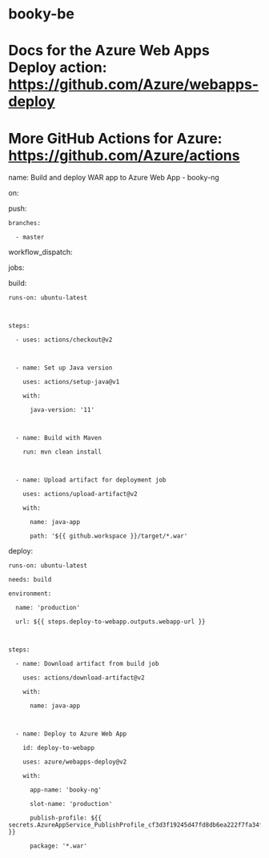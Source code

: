 # booky-be
# Docs for the Azure Web Apps Deploy action: https://github.com/Azure/webapps-deploy

# More GitHub Actions for Azure: https://github.com/Azure/actions



name: Build and deploy WAR app to Azure Web App - booky-ng



on:

  push:

    branches:

      - master

  workflow_dispatch:



jobs:

  build:

    runs-on: ubuntu-latest



    steps:

      - uses: actions/checkout@v2



      - name: Set up Java version

        uses: actions/setup-java@v1

        with:

          java-version: '11'



      - name: Build with Maven

        run: mvn clean install



      - name: Upload artifact for deployment job

        uses: actions/upload-artifact@v2

        with:

          name: java-app

          path: '${{ github.workspace }}/target/*.war'



  deploy:

    runs-on: ubuntu-latest

    needs: build

    environment:

      name: 'production'

      url: ${{ steps.deploy-to-webapp.outputs.webapp-url }}



    steps:

      - name: Download artifact from build job

        uses: actions/download-artifact@v2

        with:

          name: java-app



      - name: Deploy to Azure Web App

        id: deploy-to-webapp

        uses: azure/webapps-deploy@v2

        with:

          app-name: 'booky-ng'

          slot-name: 'production'

          publish-profile: ${{ secrets.AzureAppService_PublishProfile_cf3d3f19245d47fd8db6ea222f7fa34f }}

          package: '*.war'
